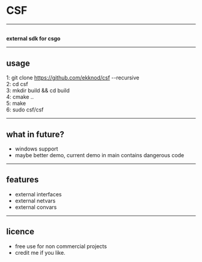 # CSF

----
##
##
**external sdk for csgo**

----
## usage
1: git clone https://github.com/ekknod/csf --recursive  
2: cd csf  
3: mkdir build && cd build  
4: cmake ..  
5: make  
6: sudo csf/csf  

----
## what in future?
* windows support
* maybe better demo, current demo in main contains dangerous code

----
## features
* external interfaces
* external netvars
* external convars

----
## licence
* free use for non commercial projects
* credit me if you like.

